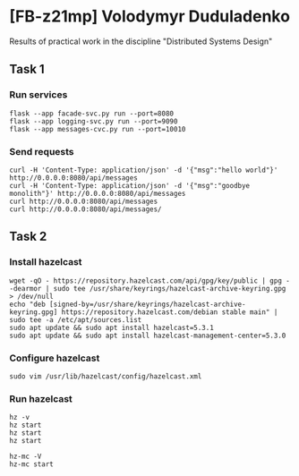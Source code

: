 # [FB-z21mp] Volodymyr Duduladenko
Results of practical work in the discipline "Distributed Systems Design"
## Task 1
### Run services
```
flask --app facade-svc.py run --port=8080
flask --app logging-svc.py run --port=9090
flask --app messages-cvc.py run --port=10010
```
### Send requests
```
curl -H 'Content-Type: application/json' -d '{"msg":"hello world"}' http://0.0.0.0:8080/api/messages
curl -H 'Content-Type: application/json' -d '{"msg":"goodbye monolith"}' http://0.0.0.0:8080/api/messages
curl http://0.0.0.0:8080/api/messages
curl http://0.0.0.0:8080/api/messages/
```
## Task 2
### Install hazelcast
```
wget -qO - https://repository.hazelcast.com/api/gpg/key/public | gpg --dearmor | sudo tee /usr/share/keyrings/hazelcast-archive-keyring.gpg > /dev/null
echo "deb [signed-by=/usr/share/keyrings/hazelcast-archive-keyring.gpg] https://repository.hazelcast.com/debian stable main" | sudo tee -a /etc/apt/sources.list
sudo apt update && sudo apt install hazelcast=5.3.1
sudo apt update && sudo apt install hazelcast-management-center=5.3.0
```
### Configure hazelcast
```
sudo vim /usr/lib/hazelcast/config/hazelcast.xml
```
### Run hazelcast
```
hz -v
hz start
hz start
hz start

hz-mc -V
hz-mc start
```